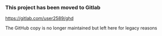 
### This project has been moved to Gitlab

https://gitlab.com/user2589/ghd

The GitHub copy is no longer maintained but left here for legacy reasons